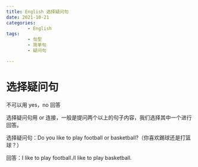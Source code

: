```yaml
---
title: English 选择疑问句
date: 2021-10-21
categories:
        - English
tags:
        - 句型
        - 简单句
        - 疑问句

---
```


# 选择疑问句

不可以用 yes，no 回答

选择疑问句用 or 连接，一般是提问两个以上的句子内容，我们选择其中一个进行回答。

选择疑问句：Do you like to play football or basketball?（你喜欢踢球还是打篮球？）

回答：I like to play football./I like to play basketball.
